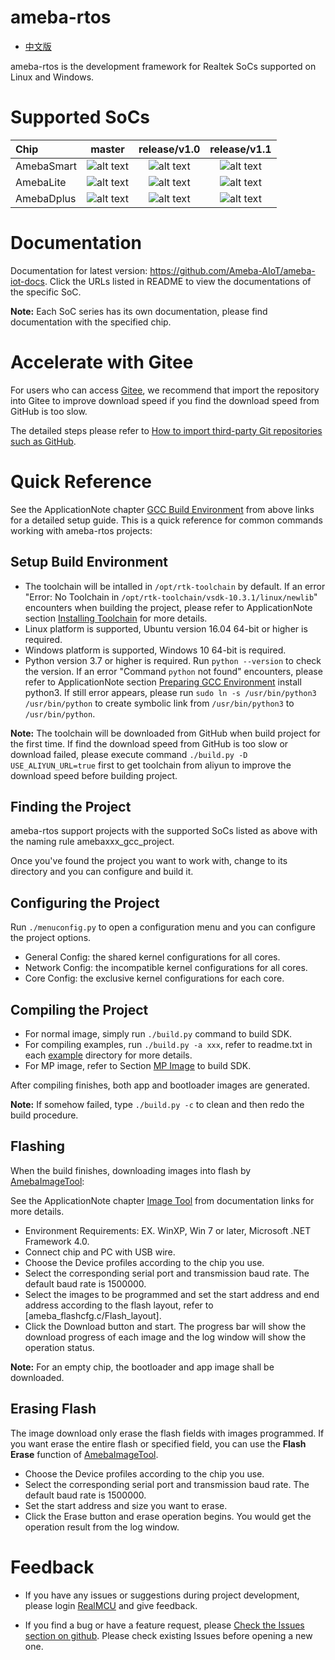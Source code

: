 # ameba-rtos

* [中文版](./README_CN.md)

ameba-rtos is the development framework for Realtek SoCs supported on Linux and Windows.

# Supported SoCs

|Chip         |          master       |     release/v1.0       |     release/v1.1       |
|:----------- |:---------------------:| :---------------------:| :---------------------:|
|AmebaSmart   |![alt text][supported] | ![alt text][supported] | ![alt text][supported] |
|AmebaLite    |![alt text][supported] | ![alt text][supported] | ![alt text][supported] |
|AmebaDplus   |![alt text][supported] | ![alt text][supported] | ![alt text][supported] |

[supported]: https://img.shields.io/badge/-supported-green "supported"

# Documentation

Documentation for latest version: https://github.com/Ameba-AIoT/ameba-iot-docs. Click the URLs listed in README to view the documentations of the specific SoC.

**Note:** Each SoC series has its own documentation, please find documentation with the specified chip.

# Accelerate with Gitee

For users who can access [Gitee](https://gitee.com), we recommend that import the repository into Gitee to improve download speed if you find the download speed from GitHub is too slow.

The detailed steps please refer to [How to import third-party Git repositories such as GitHub](https://gitee.com/help/articles/4261). 

# Quick Reference

See the ApplicationNote chapter [GCC Build Environment](https://ameba-aiot.github.io/ameba-iot-docs/freertos/en/latest/rst_rtos/0_gcc_build_environment/0_gcc_build_index.html) from above links for a detailed setup guide. This is a quick reference for common commands working with ameba-rtos projects:

## Setup Build Environment

* The toolchain will be intalled in `/opt/rtk-toolchain` by default. If an error "Error: No Toolchain in `/opt/rtk-toolchain/vsdk-10.3.1/linux/newlib`" encounters when building the project, please refer to ApplicationNote section [Installing Toolchain](https://ameba-aiot.github.io/ameba-iot-docs/freertos/en/latest/rst_rtos/0_gcc_build_environment/1_gcc_build_environment_toprst.html#installing-toolchain) for more details.
* Linux platform is supported, Ubuntu version 16.04 64-bit or higher is required.
* Windows platform is supported, Windows 10 64-bit is required.
* Python version 3.7 or higher is required. Run `python --version` to check the version. If an error "Command `python` not found" encounters, please refer to ApplicationNote section [Preparing GCC Environment](https://ameba-aiot.github.io/ameba-iot-docs/freertos/en/latest/rst_rtos/0_gcc_build_environment/1_gcc_build_environment_toprst.html#preparing-gcc-environment) install python3. If still error appears, please run `sudo ln -s /usr/bin/python3 /usr/bin/python` to create symbolic link from `/usr/bin/python3` to `/usr/bin/python`.

**Note:** The toolchain will be downloaded from GitHub when build project for the first time. If find the download speed from GitHub is too slow or download failed, please execute command `./build.py -D USE_ALIYUN_URL=true` first to get toolchain from aliyun to improve the download speed before building project.

## Finding the Project

ameba-rtos support projects with the supported SoCs listed as above with the naming rule amebaxxx_gcc_project.

Once you've found the project you want to work with, change to its directory and you can configure and build it.

## Configuring the Project

Run `./menuconfig.py` to open a configuration menu and you can configure the project options.

* General Config: the shared kernel configurations for all cores.
* Network Config: the incompatible kernel configurations for all cores.
* Core Config: the exclusive kernel configurations for each core.

## Compiling the Project

* For normal image, simply run `./build.py` command to build SDK.
* For compiling examples, run `./build.py -a xxx`, refer to readme.txt in each [example](component/example) directory for more details.
* For MP image, refer to Section [MP Image](https://ameba-aiot.github.io/ameba-iot-docs/freertos/en/latest/rst_rtos/6_mass_production/1_mp_toprst.html) to build SDK.

After compiling finishes, both app and bootloader images are generated.

**Note:** If somehow failed, type `./build.py -c` to clean and then redo the build procedure.

## Flashing

When the build finishes, downloading images into flash by [AmebaImageTool](tools/ameba/ImageTool/AmebaImageTool.exe):

See the ApplicationNote chapter [Image Tool](https://ameba-aiot.github.io/ameba-iot-docs/freertos/en/latest/rst_rtos/0_tools/1_image_tool_toprst.html) from documentation links for more details.

* Environment Requirements: EX. WinXP, Win 7 or later, Microsoft .NET Framework 4.0.
* Connect chip and PC with USB wire.
* Choose the Device profiles according to the chip you use.
* Select the corresponding serial port and transmission baud rate. The default baud rate is 1500000.
* Select the images to be programmed and set the start address and end address according to the flash layout, refer to [ameba_flashcfg.c/Flash_layout].
* Click the Download button and start. The progress bar will show the download progress of each image and the log window will show the operation status.

**Note:** For an empty chip, the bootloader and app image shall be downloaded.

## Erasing Flash

The image download only erase the flash fields with images programmed. If you want erase the entire flash or specified field, you can use the **Flash Erase** function of [AmebaImageTool](tools/ameba/ImageTool/AmebaImageTool.exe).

* Choose the Device profiles according to the chip you use.
* Select the corresponding serial port and transmission baud rate. The default baud rate is 1500000.
* Set the start address and size you want to erase.
* Click the Erase button and erase operation begins. You would get the operation result from the log window.

# Feedback

* If you have any issues or suggestions during project development, please login [RealMCU](https://www.realmcu.com/en/Account/Login?ReturnUrl=%2FCommunity%2Fcima%2F3187aedd-cb0d-444b-aa0c-284fd82cc501) and give feedback.

* If you find a bug or have a feature request, please [Check the Issues section on github](https://github.com/Ameba-AIoT/ameba-rtos/issues). Please check existing Issues before opening a new one.